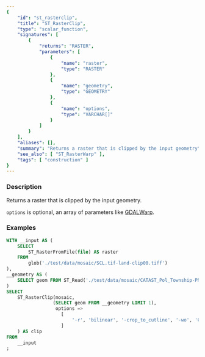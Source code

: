 ```yaml
---
{
    "id": "st_rasterclip",
    "title": "ST_RasterClip",
    "type": "scalar_function",
    "signatures": [
        {
            "returns": "RASTER",
            "parameters": [
                {
                    "name": "raster",
                    "type": "RASTER"
                },
                {
                    "name": "geometry",
                    "type": "GEOMETRY"
                },
                {
                    "name": "options",
                    "type": "VARCHAR[]"
                }
            ]
        }
    ],
    "aliases": [],
    "summary": "Returns a raster that is clipped by the input geometry",
    "see_also": [ "ST_RasterWarp" ],
    "tags": [ "construction" ]
}
---
```


### Description

Returns a raster that is clipped by the input geometry.

`options` is optional, an array of parameters like [GDALWarp](https://gdal.org/programs/gdalwarp.html).

### Examples

```sql
WITH __input AS (
	SELECT
		ST_RasterFromFile(file) AS raster
	FROM
		glob('./test/data/mosaic/SCL.tif-land-clip00.tiff')
),
__geometry AS (
	SELECT geom FROM ST_Read('./test/data/mosaic/CATAST_Pol_Township-PNA.gpkg')
)
SELECT
	ST_RasterClip(mosaic,
				 (SELECT geom FROM __geometry LIMIT 1),
				  options =>
					[
						'-r', 'bilinear', '-crop_to_cutline', '-wo', 'CUTLINE_ALL_TOUCHED=TRUE'
					]
	) AS clip
FROM
	__input
;
```
